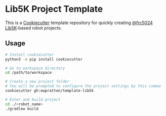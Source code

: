 # Lib5K Project Template
This is a [Cookiecutter](https://github.com/cookiecutter/cookiecutter) template repository for quickly creating [@frc5024](https://github.com/frc5024) [Lib5K](https://github.com/frc5024/lib5k)-based robot projects.

## Usage

```sh
# Install cookiecutter
python3 -m pip install cookiecutter

# Go to workspace directory
cd /path/to/workspace

# Create a new project folder
# You will be prompted to configure the project settings by this command
cookiecutter gh:ewpratten/template-lib5k

# Enter and build project
cd ./<robot_name>
./gradlew build
```
